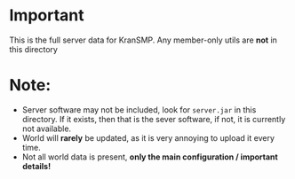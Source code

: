 # Important

This is the full server data for KranSMP. Any member-only utils are **not** in this directory

# Note:

- Server software may not be included, look for `server.jar` in this directory. If it exists, then that is the sever software, if not, it is currently not available.
- World will **rarely** be updated, as it is very annoying to upload it every time.
- Not all world data is present, **only the main configuration / important details!**
